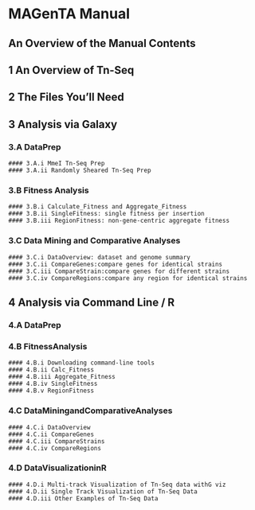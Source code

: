 # MAGenTA Manual

## An Overview of the Manual Contents

## 1 An Overview of Tn-Seq 
## 2 The Files You’ll Need 
## 3 Analysis via Galaxy
  ### 3.A DataPrep
    #### 3.A.i MmeI Tn-Seq Prep
    #### 3.A.ii Randomly Sheared Tn-Seq Prep
  ### 3.B Fitness Analysis
    #### 3.B.i Calculate_Fitness and Aggregate_Fitness
    #### 3.B.ii SingleFitness: single fitness per insertion
    #### 3.B.iii RegionFitness: non-gene-centric aggregate fitness 
  ### 3.C Data Mining and Comparative Analyses
    #### 3.C.i DataOverview: dataset and genome summary
    #### 3.C.ii CompareGenes:compare genes for identical strains
    #### 3.C.iii CompareStrain:compare genes for different strains
    #### 3.C.iv CompareRegions:compare any region for identical strains 
## 4 Analysis via Command Line / R 
  ### 4.A DataPrep
  ### 4.B FitnessAnalysis
    #### 4.B.i Downloading command-line tools 
    #### 4.B.ii Calc_Fitness
    #### 4.B.iii Aggregate_Fitness
    #### 4.B.iv SingleFitness
    #### 4.B.v RegionFitness
  ### 4.C DataMiningandComparativeAnalyses
    #### 4.C.i DataOverview 
    #### 4.C.ii CompareGenes
    #### 4.C.iii CompareStrains
    #### 4.C.iv CompareRegions
  ### 4.D DataVisualizationinR
    #### 4.D.i Multi-track Visualization of Tn-Seq data withG viz
    #### 4.D.ii Single Track Visualization of Tn-Seq Data
    #### 4.D.iii Other Examples of Tn-Seq Data
```
